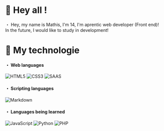 # 👋 Hey all !
・  Hey, my name is Mathis, I'm 14, I'm aprentic web developer (Front end)!
In the future, I would like to study in development!

# 🔩 My technologie
<h4>・ Web languages</h4>
<p>
  <img alt="HTML5" src="https://img.shields.io/badge/html5-%23E34F26.svg?style=for-the-badge&logo=html5&logoColor=white"/>
  <img alt="CSS3" src="https://img.shields.io/badge/css3-%231572B6.svg?style=for-the-badge&logo=css3&logoColor=white"/>
  <img alt="SAAS" src="https://img.shields.io/badge/Sass-CC6699?style=for-the-badge&logo=sass&logoColor=white"/>  
</p>

<h4>・ Scripting languages</h4>
<p>
  <img alt="Markdown" src="https://img.shields.io/badge/Markdown-000000?style=for-the-badge&logo=markdown&logoColor=white"/>
</p>   

<h4>・ Languages being learned</h4>
<p>
  <img alt="JavaScript" src="https://img.shields.io/badge/JavaScript-323330?style=for-the-badge&logo=javascript&logoColor=F7DF1E"/>
  <img alt="Python" src="https://img.shields.io/badge/Python-14354C?style=for-the-badge&logo=python&logoColor=white"/>
  <img alt="PHP" src="https://img.shields.io/badge/PHP-777BB4?style=for-the-badge&logo=php&logoColor=white"/>
</p>                                  


